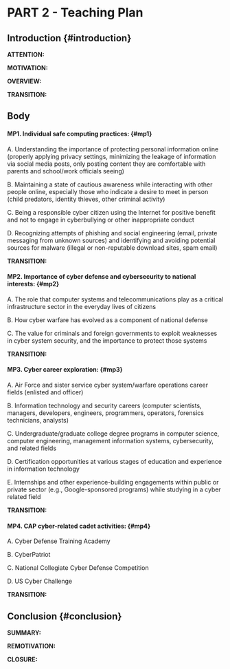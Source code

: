 # PART 2 - Teaching Plan

## Introduction {#introduction}

**ATTENTION:**

**MOTIVATION:**

**OVERVIEW:**

**TRANSITION:**

## Body

#### MP1. Individual safe computing practices: {#mp1}

A. Understanding the importance of protecting personal information online \(properly applying privacy settings, minimizing the leakage of information via social media posts, only posting content they are comfortable with parents and school/work officials seeing\)

B. Maintaining a state of cautious awareness while interacting with other people online, especially those who indicate a desire to meet in person \(child predators, identity thieves, other criminal activity\)

C. Being a responsible cyber citizen using the Internet for positive benefit and not to engage in cyberbullying or other inappropriate conduct

D. Recognizing attempts of phishing and social engineering \(email, private messaging from unknown sources\) and identifying and avoiding potential sources for malware \(illegal or non-reputable download sites, spam email\)

**TRANSITION:**

#### MP2. Importance of cyber defense and cybersecurity to national interests: {#mp2}

A. The role that computer systems and telecommunications play as a critical infrastructure sector in the everyday lives of citizens

B. How cyber warfare has evolved as a component of national defense

C. The value for criminals and foreign governments to exploit weaknesses in cyber system security, and the importance to protect those systems

**TRANSITION:**

#### MP3. Cyber career exploration: {#mp3}

A. Air Force and sister service cyber system/warfare operations career fields \(enlisted and officer\)

B. Information technology and security careers \(computer scientists, managers, developers, engineers, programmers, operators, forensics technicians, analysts\)

C. Undergraduate/graduate college degree programs in computer science, computer engineering, management information systems, cybersecurity, and related fields

D. Certification opportunities at various stages of education and experience in information technology

E. Internships and other experience-building engagements within public or private sector \(e.g., Google-sponsored programs\) while studying in a cyber related field

**TRANSITION:**

#### MP4. CAP cyber-related cadet activities: {#mp4}

A. Cyber Defense Training Academy

B. CyberPatriot

C. National Collegiate Cyber Defense Competition

D. US Cyber Challenge

**TRANSITION:**

## Conclusion {#conclusion}

**SUMMARY:**

**REMOTIVATION:**

**CLOSURE:**

